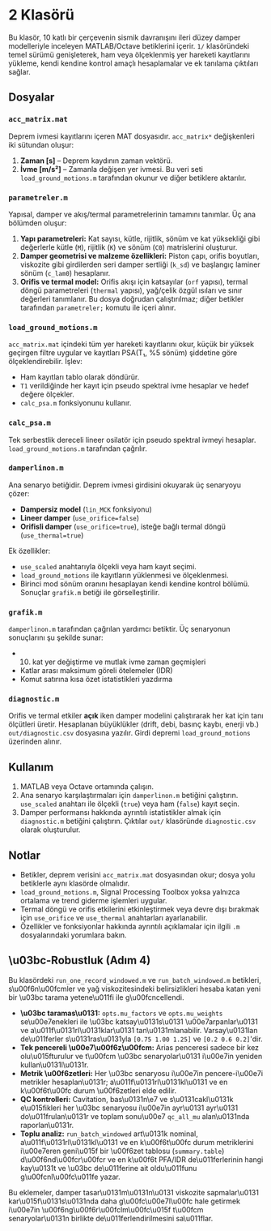 # 2 Klasörü

Bu klasör, 10 katlı bir çerçevenin sismik davranışını ileri düzey damper modelleriyle inceleyen MATLAB/Octave betiklerini içerir. `1/` klasöründeki temel sürümü genişleterek, ham veya ölçeklenmiş yer hareketi kayıtlarını yükleme, kendi kendine kontrol amaçlı hesaplamalar ve ek tanılama çıktıları sağlar.

## Dosyalar

### `acc_matrix.mat`
Deprem ivmesi kayıtlarını içeren MAT dosyasıdır. `acc_matrix*` değişkenleri iki sütundan oluşur:
1. **Zaman [s]** – Deprem kaydının zaman vektörü.
2. **İvme [m/s²]** – Zamanla değişen yer ivmesi.
Bu veri seti `load_ground_motions.m` tarafından okunur ve diğer betiklere aktarılır.

### `parametreler.m`
Yapısal, damper ve akış/termal parametrelerinin tamamını tanımlar. Üç ana bölümden oluşur:
1. **Yapı parametreleri:** Kat sayısı, kütle, rijitlik, sönüm ve kat yüksekliği gibi değerlerle kütle (`M`), rijitlik (`K`) ve sönüm (`C0`) matrislerini oluşturur.
2. **Damper geometrisi ve malzeme özellikleri:** Piston çapı, orifis boyutları, viskozite gibi girdilerden seri damper sertliği (`k_sd`) ve başlangıç laminer sönüm (`c_lam0`) hesaplanır.
3. **Orifis ve termal model:** Orifis akışı için katsayılar (`orf` yapısı), termal döngü parametreleri (`thermal` yapısı), yağ/çelik özgül ısıları ve sınır değerleri tanımlanır.
Bu dosya doğrudan çalıştırılmaz; diğer betikler tarafından `parametreler;` komutu ile içeri alınır.

### `load_ground_motions.m`
`acc_matrix.mat` içindeki tüm yer hareketi kayıtlarını okur, küçük bir yüksek geçirgen filtre uygular ve kayıtları PSA(T₁, %5 sönüm) şiddetine göre ölçeklendirebilir. İşlev:
- Ham kayıtları tablo olarak döndürür.
- `T1` verildiğinde her kayıt için pseudo spektral ivme hesaplar ve hedef değere ölçekler.
- `calc_psa.m` fonksiyonunu kullanır.

### `calc_psa.m`
Tek serbestlik dereceli lineer osilatör için pseudo spektral ivmeyi hesaplar. `load_ground_motions.m` tarafından çağrılır.

### `damperlinon.m`
Ana senaryo betiğidir. Deprem ivmesi girdisini okuyarak üç senaryoyu çözer:
- **Dampersiz model** (`lin_MCK` fonksiyonu)
- **Lineer damper** (`use_orifice=false`)
- **Orifisli damper** (`use_orifice=true`), isteğe bağlı termal döngü (`use_thermal=true`)

Ek özellikler:
- `use_scaled` anahtarıyla ölçekli veya ham kayıt seçimi.
- `load_ground_motions` ile kayıtların yüklenmesi ve ölçeklenmesi.
- Birinci mod sönüm oranını hesaplayan kendi kendine kontrol bölümü.
Sonuçlar `grafik.m` betiği ile görselleştirilir.

### `grafik.m`
`damperlinon.m` tarafından çağrılan yardımcı betiktir. Üç senaryonun sonuçlarını şu şekilde sunar:
- 10. kat yer değiştirme ve mutlak ivme zaman geçmişleri
- Katlar arası maksimum göreli ötelemeler (IDR)
- Komut satırına kısa özet istatistikleri yazdırma

### `diagnostic.m`
Orifis ve termal etkiler **açık** iken damper modelini çalıştırarak her kat için tanı ölçütleri üretir. Hesaplanan büyüklükler (drift, debi, basınç kaybı, enerji vb.) `out/diagnostic.csv` dosyasına yazılır. Girdi depremi `load_ground_motions` üzerinden alınır.

## Kullanım
1. MATLAB veya Octave ortamında çalışın.
2. Ana senaryo karşılaştırmaları için `damperlinon.m` betiğini çalıştırın. `use_scaled` anahtarı ile ölçekli (`true`) veya ham (`false`) kayıt seçin.
3. Damper performansı hakkında ayrıntılı istatistikler almak için `diagnostic.m` betiğini çalıştırın. Çıktılar `out/` klasöründe `diagnostic.csv` olarak oluşturulur.

## Notlar
- Betikler, deprem verisini `acc_matrix.mat` dosyasından okur; dosya yolu betiklerle aynı klasörde olmalıdır.
- `load_ground_motions.m`, Signal Processing Toolbox yoksa yalnızca ortalama ve trend giderme işlemleri uygular.
- Termal döngü ve orifis etkilerini etkinleştirmek veya devre dışı bırakmak için `use_orifice` ve `use_thermal` anahtarları ayarlanabilir.
- Özellikler ve fonksiyonlar hakkında ayrıntılı açıklamalar için ilgili `.m` dosyalarındaki yorumlara bakın.

## \u03bc-Robustluk (Adım 4)
Bu klasördeki `run_one_record_windowed.m` ve `run_batch_windowed.m` betikleri, s\u00f6n\u00fcmler ve yağ viskozitesindeki belirsizlikleri hesaba katan yeni bir \u03bc tarama yetene\u011fi ile g\u00fcncellendi.

- **\u03bc taramas\u0131:** `opts.mu_factors` ve `opts.mu_weights` se\u00e7enekleri ile \u03bc katsay\u0131s\u0131 \u00e7arpanlar\u0131 ve a\u011f\u0131rl\u0131klar\u0131 tan\u0131mlanabilir. Varsay\u0131lan de\u011ferler s\u0131ras\u0131yla `[0.75 1.00 1.25]` ve `[0.2 0.6 0.2]`'dir.
- **Tek pencereli \u00e7\u00f6z\u00fcm:** Arias penceresi sadece bir kez olu\u015fturulur ve t\u00fcm \u03bc senaryolar\u0131 i\u00e7in yeniden kullan\u0131l\u0131r.
- **Metrik \u00f6zetleri:** Her \u03bc senaryosu i\u00e7in pencere-i\u00e7i metrikler hesaplan\u0131r; a\u011f\u0131rl\u0131kl\u0131 ve en k\u00f6t\u00fc durum \u00f6zetleri elde edilir.
- **QC kontrolleri:** Cavitation, bas\u0131n\e7 ve s\u0131cakl\u0131k e\u015fikleri her \u03bc senaryosu i\u00e7in ayr\u0131 ayr\u0131 do\u011frulan\u0131r ve toplam sonu\u00e7 `qc_all_mu` alan\u0131nda raporlan\u0131r.
- **Toplu analiz:** `run_batch_windowed` art\u0131k nominal, a\u011f\u0131rl\u0131kl\u0131 ve en k\u00f6t\u00fc durum metriklerini i\u00e7eren geni\u015f bir \u00f6zet tablosu (`summary.table`) d\u00f6nd\u00fcr\u00fcr ve en k\u00f6t PFA/IDR de\u011ferlerinin hangi kay\u0131t ve \u03bc de\u011ferine ait oldu\u011funu g\u00fcnl\u00fc\u011fe yazar.

Bu eklemeler, damper tasar\u0131m\u0131n\u0131 viskozite sapmalar\u0131 kar\u015f\u0131s\u0131nda daha g\u00fc\u00e7l\u00fc hale getirmek i\u00e7in \u00f6ng\u00f6r\u00fclm\u00fc\u015f t\u00fcm senaryolar\u0131n birlikte de\u011ferlendirilmesini sa\u011flar.